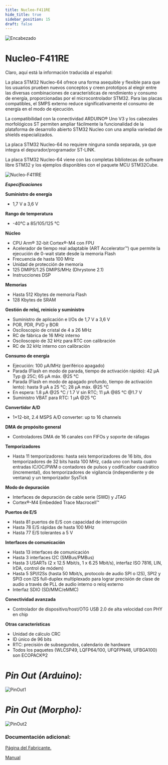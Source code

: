 ```yaml
---
title: Nucleo-F411RE
hide_title: true
sidebar_position: 15
draft: false
---
```

![Encabezado](https://firebasestorage.googleapis.com/v0/b/modulo-b3e1a.appspot.com/o/General%2Fimagenes%2Flogo%20sena%202.png?alt=media&token=f8400ade-f50e-4175-8ff1-d69a8bc9a180&_gl=1*1b8f15f*_ga*MTE3MTQwMjUxOS4xNjk2MjYzMDI3*_ga_CW55HF8NVT*MTY5NjI3NDM1NS4yLjEuMTY5NjI3NTE4My4zMS4wLjA.)

# **Nucleo-F411RE**

Claro, aquí está la información traducida al español:

La placa STM32 Nucleo-64 ofrece una forma asequible y flexible para que los usuarios prueben nuevos conceptos y creen prototipos al elegir entre las diversas combinaciones de características de rendimiento y consumo de energía, proporcionadas por el microcontrolador STM32. Para las placas compatibles, el SMPS externo reduce significativamente el consumo de energía en el modo de ejecución.

La compatibilidad con la conectividad ARDUINO® Uno V3 y los cabezales morfológicos ST permiten ampliar fácilmente la funcionalidad de la plataforma de desarrollo abierto STM32 Nucleo con una amplia variedad de shields especializados.

La placa STM32 Nucleo-64 no requiere ninguna sonda separada, ya que integra el depurador/programador ST-LINK.

La placa STM32 Nucleo-64 viene con las completas bibliotecas de software libre STM32 y los ejemplos disponibles con el paquete MCU STM32Cube.

![Nucleo-F411RE](https://firebasestorage.googleapis.com/v0/b/modulo-b3e1a.appspot.com/o/General%2Fimagenes%2FRepositorio%2FNucleoF411re.jpg?alt=media&token=456f4954-e4fa-49d5-9bf1-3d636bf75967)

***Especificaciones***

**Suministro de energía**

* 1,7 V a 3,6 V

**Rango de temperatura**

* -40°C a 85/105/125 °C

**Núcleo**

* CPU Arm® 32-bit Cortex®-M4 con FPU
* Acelerador de tiempo real adaptable (ART Accelerator™) que permite la ejecución de 0-wait state desde la memoria Flash
* Frecuencia de hasta 100 MHz
* Unidad de protección de memoria
* 125 DMIPS/1.25 DMIPS/MHz (Dhrystone 2.1)
* Instrucciones DSP

**Memorias**

* Hasta 512 Kbytes de memoria Flash
* 128 Kbytes de SRAM

**Gestión de reloj, reinicio y suministro**

* Suministro de aplicación e I/Os de 1,7 V a 3,6 V
* POR, PDR, PVD y BOR
* Osciloscopio de cristal de 4 a 26 MHz
* RC de fábrica de 16 MHz interno
* Osciloscopio de 32 kHz para RTC con calibración
* RC de 32 kHz interno con calibración

**Consumo de energía**

* Ejecución: 100 μA/MHz (periférico apagado)
* Parada (Flash en modo de parada, tiempo de activación rápido): 42 μA Typ @ 25C; 65 μA máx. @25 °C
* Parada (Flash en modo de apagado profundo, tiempo de activación lento): hasta 9 μA a 25 °C; 28 μA máx. @25 °C
* En espera: 1.8 μA @25 °C / 1.7 V sin RTC; 11 μA @85 °C @1.7 V
* Suministro VBAT para RTC: 1 μA @25 °C

**Convertidor A/D**

* 1×12-bit, 2.4 MSPS A/D converter: up to 16 channels

**DMA de propósito general**

* Controladores DMA de 16 canales con FIFOs y soporte de ráfagas

**Temporizadores**

* Hasta 11 temporizadores: hasta seis temporizadores de 16 bits, dos temporizadores de 32 bits hasta 100 MHz, cada uno con hasta cuatro entradas IC/OC/PWM o contadores de pulsos y codificador cuadrático (incremental), dos temporizadores de vigilancia (independiente y de ventana) y un temporizador SysTick

**Modo de depuración**

* Interfaces de depuración de cable serie (SWD) y JTAG
* Cortex®-M4 Embedded Trace Macrocell™

**Puertos de E/S**

* Hasta 81 puertos de E/S con capacidad de interrupción
* Hasta 78 E/S rápidas de hasta 100 MHz
* Hasta 77 E/S tolerantes a 5 V

**Interfaces de comunicación**

* Hasta 13 interfaces de comunicación
* Hasta 3 interfaces I2C (SMBus/PMBus)
* Hasta 3 USARTs (2 x 12.5 Mbit/s, 1 x 6.25 Mbit/s), interfaz ISO 7816, LIN, IrDA, control de módem)
* Hasta 5 SPI/I2Ss (hasta 50 Mbit/s, protocolo de audio SPI o I2S), SPI2 y SPI3 con I2S full-duplex multiplexado para lograr precisión de clase de audio a través de PLL de audio interno o reloj externo
* Interfaz SDIO (SD/MMC/eMMC)

**Conectividad avanzada**

* Controlador de dispositivo/host/OTG USB 2.0 de alta velocidad con PHY en chip

**Otras características**

* Unidad de cálculo CRC
* ID único de 96 bits
* RTC: precisión de subsegundos, calendario de hardware
* Todos los paquetes (WLCSP49, LQFP64/100, UFQFPN48, UFBGA100) son ECOPACK®2

# ***Pin Out (Arduino):***

![PinOut1](https://firebasestorage.googleapis.com/v0/b/modulo-b3e1a.appspot.com/o/General%2Fimagenes%2FRepositorio%2Fnucleo_f411re_arduinopinout.jpg?alt=media&token=00841f60-c774-45d5-b0c3-f982cf745b53)

# ***Pin Out (Morpho):***

![PinOut2](https://firebasestorage.googleapis.com/v0/b/modulo-b3e1a.appspot.com/o/General%2Fimagenes%2FRepositorio%2Fnucleo_f411re_morpho.jpg?alt=media&token=f8d0391c-140d-41ed-a810-26d5b215976c)


### Documentación adicional:

[Página del Fabricante.](https://www.st.com/en/evaluation-tools/nucleo-f411re.html#documentation)

[Manual](https://firebasestorage.googleapis.com/v0/b/modulo-b3e1a.appspot.com/o/General%2Fimagenes%2FRepositorio%2Fstm32f411xc-e-advanced-arm-based-32-bit-mcus-stmicroelectronics.pdf?alt=media&token=d7cabc7d-e186-4c6f-9ad8-7bd4e6d5e335)
